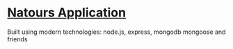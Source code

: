 # [Natours Application](https://natours-node-miravicson.herokuapp.com/)

Built using modern technologies: node.js, express, mongodb mongoose and friends  